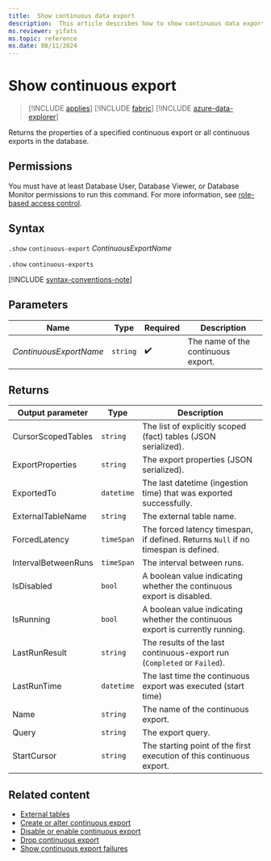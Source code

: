 ```yaml
---
title:  Show continuous data export
description:  This article describes how to show continuous data export properties.
ms.reviewer: yifats
ms.topic: reference
ms.date: 08/11/2024
---
```

# Show continuous export

> [!INCLUDE [applies](../../includes/applies-to-version/applies.md)] [!INCLUDE [fabric](../../includes/applies-to-version/fabric.md)] [!INCLUDE [azure-data-explorer](../../includes/applies-to-version/azure-data-explorer.md)]

Returns the properties of a specified continuous export or all continuous exports in the database.

## Permissions

You must have at least Database User, Database Viewer, or Database Monitor permissions to run this command. For more information, see [role-based access control](../../access-control/role-based-access-control.md).

## Syntax

`.show` `continuous-export` *ContinuousExportName*

`.show` `continuous-exports`

[!INCLUDE [syntax-conventions-note](../../includes/syntax-conventions-note.md)]

## Parameters

| Name | Type | Required | Description |
|--|--|--|--|
| *ContinuousExportName* | `string` |  :heavy_check_mark: | The name of the continuous export. |

## Returns

| Output parameter | Type | Description |
|--|--|--|
| CursorScopedTables | `string` | The list of explicitly scoped (fact) tables (JSON serialized). |
| ExportProperties | `string` | The export properties (JSON serialized). |
| ExportedTo | `datetime` | The last datetime (ingestion time) that was exported successfully. |
| ExternalTableName | `string` | The external table name. |
| ForcedLatency | `timeSpan` | The forced latency timespan, if defined. Returns `Null` if no timespan is defined. |
| IntervalBetweenRuns | `timeSpan` | The interval between runs. |
| IsDisabled | `bool` | A boolean value indicating whether the continuous export is disabled. |
| IsRunning | `bool` | A boolean value indicating whether the continuous export is currently running. |
| LastRunResult | `string` | The results of the last continuous-export run (`Completed` or `Failed`). |
| LastRunTime | `datetime` | The last time the continuous export was executed (start time) |
| Name | `string` | The name of the continuous export. |
| Query | `string` | The export query. |
| StartCursor | `string` | The starting point of the first execution of this continuous export. |

## Related content

* [External tables](../../query/schema-entities/external-tables.md)
* [Create or alter continuous export](create-alter-continuous.md)
* [Disable or enable continuous export](disable-enable-continuous.md)
* [Drop continuous export](drop-continuous-export.md)
* [Show continuous export failures](show-continuous-failures.md)
